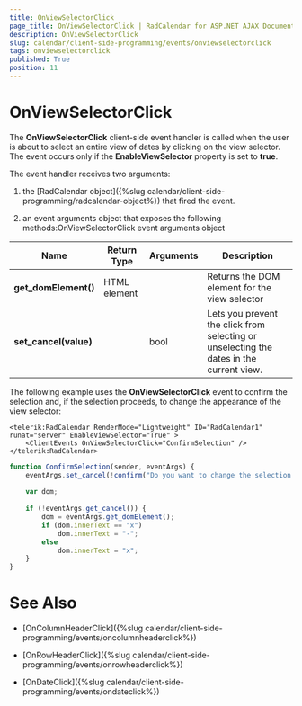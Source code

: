```yaml
---
title: OnViewSelectorClick
page_title: OnViewSelectorClick | RadCalendar for ASP.NET AJAX Documentation
description: OnViewSelectorClick
slug: calendar/client-side-programming/events/onviewselectorclick
tags: onviewselectorclick
published: True
position: 11
---
```


# OnViewSelectorClick



The **OnViewSelectorClick** client-side event handler is called when the user is about to select an entire view of dates by clicking on the view selector. The event occurs only if the **EnableViewSelector** property is set to **true**.

The event handler receives two arguments:

1. the [RadCalendar object]({%slug calendar/client-side-programming/radcalendar-object%}) that fired the event.

1. an event arguments object that exposes the following methods:OnViewSelectorClick event arguments object


| Name | Return Type | Arguments | Description |
| ------ | ------ | ------ | ------ |
| **get_domElement()** |HTML element||Returns the DOM element for the view selector|
| **set_cancel(value)** ||bool|Lets you prevent the click from selecting or unselecting the dates in the current view.|

The following example uses the **OnViewSelectorClick** event to confirm the selection and, if the selection proceeds, to change the appearance of the view selector:

````ASPNET
<telerik:RadCalendar RenderMode="Lightweight" ID="RadCalendar1" runat="server" EnableViewSelector="True" >
    <ClientEvents OnViewSelectorClick="ConfirmSelection" />
</telerik:RadCalendar>	
````
````JavaScript
function ConfirmSelection(sender, eventArgs) {
	eventArgs.set_cancel(!confirm("Do you want to change the selection for the entire view?"));
	
	var dom;
	
	if (!eventArgs.get_cancel()) {
		dom = eventArgs.get_domElement();
		if (dom.innerText == "x")
			dom.innerText = "-";
		else
			dom.innerText = "x";
	}
}
````


# See Also

 * [OnColumnHeaderClick]({%slug calendar/client-side-programming/events/oncolumnheaderclick%})

 * [OnRowHeaderClick]({%slug calendar/client-side-programming/events/onrowheaderclick%})

 * [OnDateClick]({%slug calendar/client-side-programming/events/ondateclick%})

